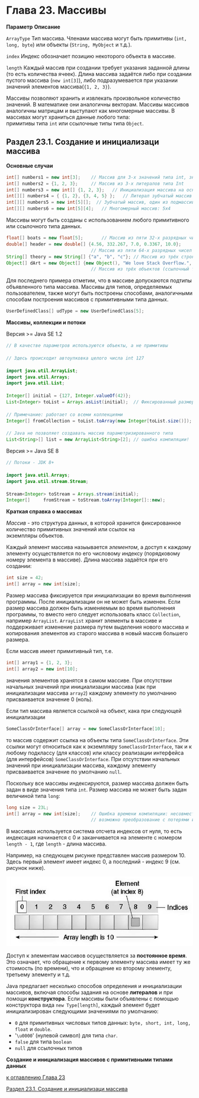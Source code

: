 # Глава 23. Массивы

**Параметр**        **Описание**

`ArrayType`         Тип массива. Членами массива могут быть примитивы (`int, long, byte`) или объекты (`String, MyObject` и т.д.).

`index`             Индекс обозначает позицию некоторого объекта в массиве.

`length`            Каждый массив при создании требует указания заданной длины (то есть количества ячеек). Длина массива задаётся либо при создании пустого массива (`new int[3]`), либо подразумевается при указании значений элементов массива(`{1, 2, 3}`).

Массивы позволяют хранить и извлекать произвольное количество значений. В математике они аналогичны векторам. Массивы 
массивов аналогичны матрицам и выступают как многомерные массивы. В массивах могут храниться данные любого типа:  
примитивы типа `int` или ссылочные типы типа `Object`. 

## Раздел 23.1. Создание и инициализаци массива

**Основные случаи**

```java
int[] numbers1 = new int[3];    // Массив для 3-х значений типа int, значение элементов по умолчанию 0
int[] numbers2 = {1, 2, 3};     // Массив из 3-х литералов типа Int
int[] numbers3 = new int[] {1, 2, 3};   // Инициализация массива на основе 3-х значений типа int
int[][] numbers4 = { {1, 2}, {3, 4, 5} };   // Литерал зубчатый массив (массив массивов) на базе примитивов
int[][] numbers5 = new int[5][];  // Зубчатый массив, один из подмассивов имеет длинну 5
int[][] numbers6 = new int[5][4];   // Многомерный массив: 5х4
```

Массивы могут быть созданы с использованием любого примитивного или ссылочного типа данных.

```java
float[] boats = new float[5];       // Массив из пяти 32-х разрядных чисел с плавающей запятой
double[] header = new double[] {4.56, 332.267, 7.0, 0.3367, 10.0};  
                                // Массив из пяти 64-х разрядных чисел с плавающей запятой.
String[] theory = new String[] {"a", "b", "c"}; // Массив из трёх строк (ссылочный тип).
Object[] dArt = new Object[] {new Object(), "We love Stack Overflow.", new Integer(3) };
                                // Массив из трёх объектов (ссылочный тип)
```

Для последнего примера отметим, что в массиве допускаются подтипы объявленного типа массива. Массивы для типов, 
определяемых пользователем, также могут быть построены способами, аналогичными способам построения массивов с 
примитивными типа данных. 

```java
UserDefinedClass[] udType = new UserDefinedClass[5];
```

**Массивы, коллекции и потоки**

Версия >= Java SE 1.2

```java
// В качестве параметров используются объекты, а не примитивы

// Здесь происходит автоупковка целого числа int 127

import java.util.ArrayList;
import java.util.Arrays;
import java.util.List;

Integer[] initial = {127, Integer.valueOf(42)};
List<Integer> toList = Arrays.asList(initial);  // Фиксированный размер!

// Примечание: работает со всеми коллекциями
Integer[] fromCollection = toList.toArray(new Integer[toList.size()]);

// Java не позволяет создавать массив параметризированного типа
List<String>[] list = new ArrayList<String>[2]; // ошибка компиляции!
```

Версия >= Java SE 8

```java
// Потоки - JDK 8+

import java.util.Arrays;
import java.util.stream.Stream;

Stream<Integer> toStream = Arrays.stream(initial);
Integer[]     fromStream = toStream.toArray(Integer[]::new); 
```

**Краткая справка о массивах**

_Массив_ - это структура данных, в которой хранится фиксированное количество примитивных значений или ссылок на  
экземпляры объектов.

Каждый элемент массива назыывается _элементом_, а доступ к каждому элементу осуществляется по его числовому индексу 
(порядковому номеру элемента в массиве). Длина массива задаётся при его создании:

```java
int size = 42;
int[] array = new int[size];
```

Размер массива фиксируется при инициализации во время выполнения программы. После инициализации он не может быть изменен. 
Если размер массива должен быть изменяемым во время выполнения программы, то вместо него следует использовать класс 
`Collection`, например `ArrayList`. `ArrayList` хранит элементы в массиве и поддерживает изменение размера путем 
выделения нового массива и копирования элементов из старого массива в новый массив большего размера. 

Если массив имеет примитивный тип, т.е.

```java
int[] array1 = {1, 2, 3};
int[] array2 = new int[10];
```

значения элементов хранятся в самом массиве. При отсутствии начальных значений при инициализации массива (как при 
инициализации массива `array2`) каждому элементу по умолчанию присваивается значение 0 (ноль).

Если тип массива является ссылкой на объект, кака при следующей инициализации

```java
SomeClassOrInterface[] array = new SomeClassOrInterface[10];
```

то массив содержит ссылка на объекты типа `SomeClassOrInterface`. Эти ссылки могут относиться как к экземпляру 
`SomeClassOrInterface`, так и к любому подклассу (для классов) или классу реализации интерфейса (для интерфейсов) 
`SomeClassOrInterface`. При отсутствии начальных значений при инициализации массива, каждому элементу присваивается 
значение по умолчанию `null`.

Поскольку все массивы индексируются, размер массива должен быть задан в виде значения типа `int`. Размер массива не 
может быть задан величиной типа `long`:

```java
long size = 23L;
int[] array = new int[size];    // Ошибка времени компиляции: несовместимые типы:
                                // возможно преобразование с потерями из типа long в типа int.
```

В массивах используется система отсчета индексов от нуля, то есть индексация начинается с 0 и заканчивается на элементе 
с номером `length - 1`, где `length` - длина массива.

Например, на следующем рисунке представлен массив размером 10. Здесь первый элемент имеет индекс 0, а последний - индекс 
9 (см. рисунок ниже).

![img_1.png](img_1.png)

Доступ к элементам массивов осуществляется за **постоянное время**. Это означает, что обращение к первому элементу 
массива имеет ту же стоимость (по времени), что и обращение ко второму элементу, третьему элементу и т.д. 

Java предлагает несколько способов определения и инициализации массивов, включая способы задания на основе **литералов** 
и при помощи **конструктора**. Если массивы были объявлены с помощью конструктора вида `new Type[length]`, каждый 
элемент будет инициализирован следующими значениями по умолчанию:
+ `0` для примитивных числовых типов данных: `byte, short, int, long, float` и `double`.
+ '`\u0000`' (нулевой символ) для типа `char`.
+ `false` для типа `boolean`
+ `null` для ссылочных типов

**Создание и инициализация массивов с примитивными типами данных**



[к оглавлению Глава 23](#глава-23-массивы)

[Раздел 23.1. Создание и инициализаци массива](#раздел-231-создание-и-инициализаци-массива)





























